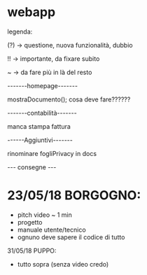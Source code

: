 # webapp
legenda:

(?) -> questione, nuova funzionalità, dubbio

!! -> importante, da fixare subito

~ -> da fare più in là del resto

-------homepage-------

mostraDocumento(); cosa deve fare??????

-------contabilità-------

manca stampa fattura

------Aggiuntivi-------

rinominare fogliPrivacy in docs

--- consegne ---

# 23/05/18 BORGOGNO:
 - pitch video ~ 1 min
 - progetto
 - manuale utente/tecnico
 - ognuno deve sapere il codice di tutto


31/05/18 PUPPO:
 - tutto sopra (senza video credo)


